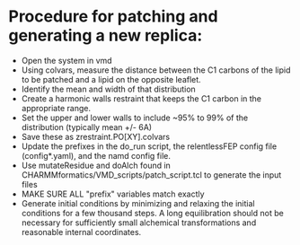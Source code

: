 # Procedure for patching and generating a new replica:
- Open the system in vmd
- Using colvars, measure the distance between the C1 carbons of the lipid to be patched and a lipid on the opposite leaflet.
- Identify the mean and width of that distribution
- Create a harmonic walls restraint that keeps the C1 carbon in the appropriate range.
- Set the upper and lower walls to include ~95% to 99% of the distribution (typically mean +/- 6A)
- Save these as zrestraint.PO[XY].colvars
- Update the prefixes in the do_run script, the relentlessFEP config file (config*.yaml), and the namd  config file. 
- Use mutateResidue and doAlch found in CHARMMformatics/VMD_scripts/patch_script.tcl to generate the input files
- MAKE SURE ALL "prefix" variables match exactly
- Generate initial conditions by minimizing and relaxing the initial conditions for a few thousand steps. A long equilibration should not be necessary for sufficiently small alchemical transformations and reasonable internal coordinates.
